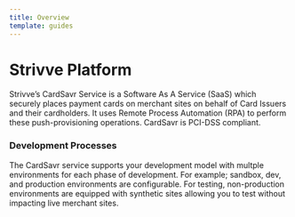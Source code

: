 ```yaml
---
title: Overview
template: guides
---
```


# Strivve Platform

Strivve’s CardSavr Service is a Software As A Service (SaaS) which securely places payment cards on merchant sites on 
behalf of Card Issuers and their cardholders. It uses Remote Process Automation (RPA) to perform these push-provisioning
operations.  CardSavr is PCI-DSS compliant.  

### Development Processes
The CardSavr service supports your development model with multple environments for each phase of development.  For 
 example; sandbox, dev, and production environments are configurable. For testing, non-production environments are 
 equipped with synthetic sites allowing you to test without impacting live merchant sites.



